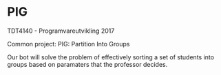 # PIG
TDT4140 - Programvareutvikling 2017

Common project: PIG: Partition Into Groups

Our bot will solve the problem of effectively sorting a set of students into groups based on paramaters that the professor decides.

